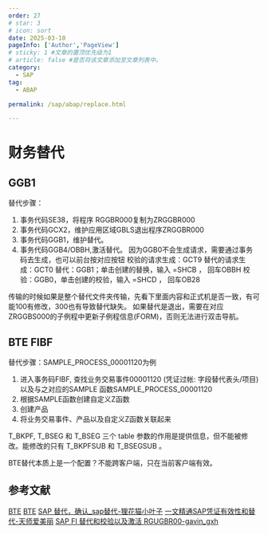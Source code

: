 ```yaml
---
order: 27
# star: 3
# icon: sort
date: 2025-03-10
pageInfo: ['Author','PageView']
# sticky: 1 #文章的置顶优先级为1
# article: false #是否将该文章添加至文章列表中。
category:
  - SAP
tag:
  - ABAP

permalink: /sap/abap/replace.html

---
```


# 财务替代
<!-- more -->
## GGB1
替代步骤：
1. 事务代码SE38，将程序 RGGBR000复制为ZRGGBR000
2. 事务代码GCX2，维护应用区域GBLS退出程序ZRGGBR000
3. 事务代码GGB1，维护替代。
4. 事务代码GGB4/OBBH,激活替代。
因为GGB0不会生成请求，需要通过事务码去生成，也可以前台按对应按钮
校验的请求生成：GCT9
替代的请求生成：GCT0
替代：GGB1；单击创建的替换，输入 =SHCB ， 回车OBBH
校验：GGB0，单击创建的校验，输入 =SHCD ， 回车OB28

传输的时候如果是整个替代文件夹传输，先看下里面内容和正式机是否一致，有可能100有修改，300也有导致替代缺失。
如果替代是退出，需要在对应ZRGGBS000的子例程中更新子例程信息(FORM)，否则无法进行双击导航。



## BTE FIBF

替代步骤：SAMPLE_PROCESS_00001120为例
1. 进入事务码FIBF, 查找业务交易事件00001120 (凭证过帐: 字段替代表头/项目)以及与之对应的SAMPLE 函数SAMPLE_PROCESS_00001120
2. 根据SAMPLE函数创建自定义Z函数
3. 创建产品
4. 将业务交易事件、产品以及自定义Z函数关联起来

T_BKPF, T_BSEG 和 T_BSEG 三个 table 参数的作用是提供信息，但不能被修改。能修改的只有 T_BKPFSUB 和 T_BSEGSUB 。

BTE替代本质上是一个配置？不能跨客户端，只在当前客户端有效。
## 参考文献
[BTE](https://www.jianshu.com/p/a8e2287ec4fa/)
[BTE](https://blog.csdn.net/weixin_37949164/article/details/120871386)
[SAP 替代，确认_sap替代-狸花猫小叶子](https://blog.csdn.net/hnlyscq888/article/details/126267396)
[一文精通SAP凭证有效性和替代-天师爱美丽](https://zhuanlan.zhihu.com/p/165402109?utm_id=0)
[SAP FI 替代和校验以及激活 RGUGBR00-gavin_gxh](https://blog.csdn.net/xiaofei2008gxh/article/details/134003999)